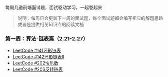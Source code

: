 每周几道前端面试题，面试驱动学习，一起卷起来

> 说明：每周日会更新下一周的面试题，每个面试题都会编写相应的解题思路或者是提供相关知识点的阅读文档

### 第一周：算法-链表篇（2.21-2.27）

- [LeetCode #141环形链表](./category/algorithm/1Week-leetcode141.md)
- [LeetCode #142环形链表II](./category/algorithm/1Week-leetcode142.md)
- [LeetCode #202快乐数](./category/algorithm/1Week-leetcode202.md)
- [LeetCode #206反转链表](./category/algorithm/1Week-leetcode206.md)
